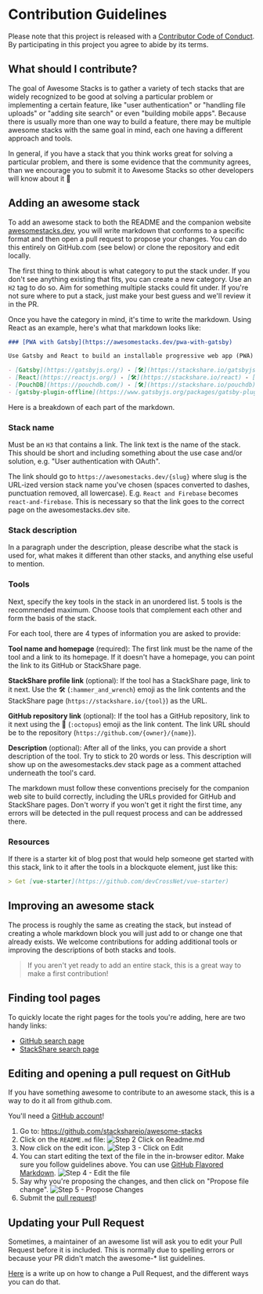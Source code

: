 # Contribution Guidelines

Please note that this project is released with a [Contributor Code of Conduct](CODE-OF-CONDUCT.md). By participating in this project you agree to abide by its terms.

## What should I contribute?

The goal of Awesome Stacks is to gather a variety of tech stacks that are widely recognized to be good at solving a particular problem or implementing a certain feature, like "user authentication" or "handling file uploads" or "adding site search" or even "building mobile apps". Because there is usually more than one way to build a feature, there may be multiple awesome stacks with the same goal in mind, each one having a different approach and tools.

In general, if you have a stack that you think works great for solving a particular problem, and there is some evidence that the community agrees, than we encourage you to submit it to Awesome Stacks so other developers will know about it 🤘

## Adding an awesome stack

To add an awesome stack to both the README and the companion website [awesomestacks.dev](https://awesomestacks.dev/), you will write markdown that conforms to a specific format and then open a pull request to propose your changes. You can do this entirely on GitHub.com (see below) or clone the repository and edit locally.

The first thing to think about is what category to put the stack under. If you don't see anything existing that fits, you can create a new category. Use an `H2` tag to do so. Aim for something multiple stacks could fit under. If you're not sure where to put a stack, just make your best guess and we'll review it in the PR.

Once you have the category in mind, it's time to write the markdown. Using React as an example, here's what that markdown looks like:

```markdown
### [PWA with Gatsby](https://awesomestacks.dev/pwa-with-gatsby)

Use Gatsby and React to build an installable progressive web app (PWA) that saves state and works offline.

- [Gatsby](https://gatsbyjs.org/) - [🛠](https://stackshare.io/gatsbyjs) - [🐙](https://github.com/gatsbyjs/gatsby) - Gatsby is a blazing fast modern site generator for React.
- [React](https://reactjs.org/) - [🛠](https://stackshare.io/react) - [🐙](https://github.com/facebook/react) - React makes it painless to create interactive UIs.
- [PouchDB](https://pouchdb.com/) - [🛠️](https://stackshare.io/pouchdb) - [🐙](https://github.com/pouchdb/pouchdb) - Open-source database that runs within the browser.
- [gatsby-plugin-offline](https://www.gatsbyjs.org/packages/gatsby-plugin-offline/) -  Creates a service worker for the site and loads the service worker into the client.
```

Here is a breakdown of each part of the markdown.

### Stack name

Must be an `H3` that contains a link. The link text is the name of the stack. This should be short and including something about the use case and/or solution, e.g. "User authentication with OAuth".

The link should go to `https://awesomestacks.dev/{slug}` where slug is the URL-ized version stack name you've chosen (spaces converted to dashes, punctuation removed, all lowercase). E.g. `React and Firebase` becomes `react-and-firebase`. This is necessary so that the link goes to the correct page on the awesomestacks.dev site.

### Stack description

In a paragraph under the description, please describe what the stack is used for, what makes it different than other stacks, and anything else useful to mention.

### Tools

Next, specify the key tools in the stack in an unordered list. 5 tools is the recommended maximum. Choose tools that complement each other and form the basis of the stack.

For each tool, there are 4 types of information you are asked to provide:

**Tool name and homepage** (required): The first link must be the name of the tool and a link to its homepage. If it doesn't have a homepage, you can point the link to its GitHub or StackShare page.

**StackShare profile link** (optional): If the tool has a StackShare page, link to it next. Use the 🛠️ (`:hammer_and_wrench`) emoji as the link contents and the StackShare page (`https://stackshare.io/{tool}`) as the URL.

**GitHub repository link** (optional): If the tool has a GitHub repository, link to it next using the 🐙 (`:octopus`) emoji as the link content. The link URL should be to the repository (`https://github.com/{owner}/{name}`).

**Description** (optional): After all of the links, you can provide a short description of the tool. Try to stick to 20 words or less. This description will show up on the awesomestacks.dev stack page as a comment attached underneath the tool's card.

The markdown must follow these conventions precisely for the companion web site to build correctly, including the URLs provided for GitHub and StackShare pages. Don't worry if you won't get it right the first time, any errors will be detected in the pull request process and can be addressed there.

### Resources

If there is a starter kit of blog post that would help someone get started with this stack, link to it after the tools in a blockquote element, just like this:

```markdown
> Get [vue-starter](https://github.com/devCrossNet/vue-starter)
```

## Improving an awesome stack

The process is roughly the same as creating the stack, but instead of creating a whole markdown block you will just add to or change one that already exists. We welcome contributions for adding additional tools or improving the descriptions of both stacks and tools.

> If you aren't yet ready to add an entire stack, this is a great way to make a first contribution!

## Finding tool pages

To quickly locate the right pages for the tools you're adding, here are two handy links:

- [GitHub search page](https://github.com/search)
- [StackShare search page](https://stackshare.io/search)

## Editing and opening a pull request on GitHub

If you have something awesome to contribute to an awesome stack, this is a way to do it all from github.com.

You'll need a [GitHub account](https://github.com/join)!

1. Go to: https://github.com/stackshareio/awesome-stacks
2. Click on the `README.md` file: ![Step 2 Click on Readme.md](https://cloud.githubusercontent.com/assets/170270/9402920/53a7e3ea-480c-11e5-9d81-aecf64be55eb.png)
3. Now click on the edit icon. ![Step 3 - Click on Edit](https://cloud.githubusercontent.com/assets/170270/9402927/6506af22-480c-11e5-8c18-7ea823530099.png)
4. You can start editing the text of the file in the in-browser editor. Make sure you follow guidelines above. You can use [GitHub Flavored Markdown](https://help.github.com/articles/github-flavored-markdown/). ![Step 4 - Edit the file](https://cloud.githubusercontent.com/assets/170270/9402932/7301c3a0-480c-11e5-81f5-7e343b71674f.png)
5. Say why you're proposing the changes, and then click on "Propose file change". ![Step 5 - Propose Changes](https://cloud.githubusercontent.com/assets/170270/9402937/7dd0652a-480c-11e5-9138-bd14244593d5.png)
6. Submit the [pull request](https://help.github.com/articles/using-pull-requests/)!

## Updating your Pull Request

Sometimes, a maintainer of an awesome list will ask you to edit your Pull Request before it is included. This is normally due to spelling errors or because your PR didn't match the awesome-* list guidelines.

[Here](https://github.com/RichardLitt/knowledge/blob/master/github/amending-a-commit-guide.md) is a write up on how to change a Pull Request, and the different ways you can do that.
